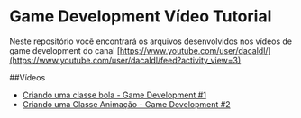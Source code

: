 Game Development Vídeo Tutorial
========================
Neste repositório você encontrará os arquivos desenvolvidos nos vídeos de game development do canal [https://www.youtube.com/user/dacaldl/](https://www.youtube.com/user/dacaldl/feed?activity_view=3)

##Vídeos

- [Criando uma classe bola - Game Development #1 ](https://www.youtube.com/watch?v=X3flUC7nkqY)
- [Criando uma Classe Animação - Game Development #2 ](https://www.youtube.com/watch?v=s7WNUV3RnSU)
